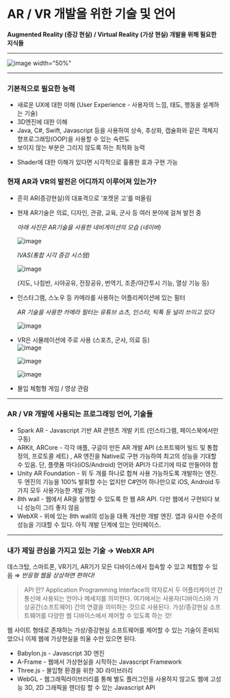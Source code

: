 # AR / VR 개발을 위한 기술 및 언어  

**Augmented Reality (증강 현실) / Virtual Reality (가상 현실) 개발을 위해 필요한 지식들**

---

![image width="50%"](https://github.com/ChaeDoll/Presentation/assets/108540812/593c4755-a0db-4f91-b6e5-d532d9018082)

---

### 기본적으로 필요한 능력

- 새로운 UX에 대한 이해 (User Experience - 사용자의 느낌, 태도, 행동을 설계하는 기술)
- 3D엔진에 대한 이해
- Java, C#, Swift, Javascript 등을 사용하여 상속, 추상화, 캡슐화와 같은 객체지향프로그래밍(OOP)을 사용할 수 있는 숙련도
- 보이지 않는 부분은 그리지 않도록 하는 최적화 능력  
+ Shader에 대한 이해가 있다면 시각적으로 훌륭한 효과 구현 가능  

### 현재 AR과 VR의 발전은 어디까지 이루어져 있는가?

- 흔히 AR(증강현실)의 대표격으로 ‘포켓몬 고’를 떠올림
- 현재 AR기술은 의료, 디자인, 관광, 교육, 군사 등 여러 분야에 걸쳐 발전 중
    
    *아래 사진은 AR기술을 사용한 네비게이션의 모습 (네이버)*
    
    ![image](https://github.com/ChaeDoll/Presentation/assets/108540812/f45750da-c07f-4bf8-9988-b9461f98ae91)
    
    *IVAS(통합 시각 증강 시스템)*
    
    ![image](https://github.com/ChaeDoll/Presentation/assets/108540812/2e526b64-9763-48a3-92fa-7ce47e802276)
    
    (지도, 나침반, 시야공유, 전장공유, 번역기, 조준/야간투시 기능, 열상 기능 등)
    
- 인스타그램, 스노우 등 카메라를 사용하는 어플리케이션에 있는 필터
    
    *AR 기술을 사용한 카메라 필터는 유튜브 쇼츠, 인스타, 틱톡 등 널리 쓰이고 있다*
    
    ![image](https://github.com/ChaeDoll/Presentation/assets/108540812/5543fc46-c2d4-4657-b978-4a5f851397b4)
    
- VR은 시뮬레이션에 주로 사용 (스포츠, 군사, 의료 등)  
    ![image](https://github.com/ChaeDoll/Presentation/assets/108540812/c1d28f6c-20b4-4a6d-9812-774fee14a88e)  
    
    ![image](https://github.com/ChaeDoll/Presentation/assets/108540812/0ceeb511-2a22-46a3-92d9-6dca7c2b2bd4)  
    
    ![image](https://github.com/ChaeDoll/Presentation/assets/108540812/a6804e42-3f62-4aca-9dc4-6079f8cc9259)  
    
- 몰입 체험형 게임 / 영상 관람

---

### AR / VR 개발에 사용되는 프로그래밍 언어, 기술들

- Spark AR - Javascript 기반 AR 콘텐츠 개발 키트 (인스타그램, 페이스북에서만 구동)
- ARKit, ARCore - 각각 애플, 구글이 만든 AR 개발 API (소프트웨어 빌드 및 통합 정의, 프로토콜 세트) , AR 엔진을 Native로 구현 가능하여 최고의 성능을 기대할 수 있음. 단, 플랫폼 마다(iOS/Android) 언어와 API가 다르기에 따로 만들어야 함
- Unity AR Foundation - 위 두 개를 하나로 합쳐 사용 가능하도록 개발하는 엔진. 두 엔진의 기능을 100% 발휘할 수는 없지만 C#언어 하나만으로 iOS, Android 두 가지 모두 사용가능한 개발 가능
- 8th wall - 웹에서 AR을 실행할 수 있도록 한 웹 AR API. 다만 웹에서 구현되다 보니 성능이 그리 좋지 않음
- WebXR - 위에 있는 8th wall의 성능을 대폭 개선한 개발 엔진. 앱과 유사한 수준의 성능을 기대할 수 있다. 아직 개발 단계에 있는 인터페이스.

---

### 내가 제일 관심을 가지고 있는 기술 → WebXR API

데스크탑, 스마트폰, VR기기, AR기기 모든 디바이스에서 접속할 수 있고 체험할 수 있음 ⇒ 
*반응형 웹을 상상하면 편하다!*

> API 란? Application Programming Interface의 약자로서 두 어플리케이션 간 통신에 사용되는 언어나 메세지를 의미한다. 여기에서는 사용자(디바이스)와 가상공간(소프트웨어) 간의 연결을 의미하는 것으로 사용된다. 가상/증강현실 소프트웨어를 다양한 웹 디바이스에서 제어할 수 있도록 하는 것! 

웹 사이트 형태로 존재하는 가상/증강현실 소프트웨어를 제어할 수 있는 기술이 준비되었으니 이제 웹에 가상현실을 띄울 수만 있으면 된다.

- Babylon.js - Javascript 3D 엔진
- A-Frame - 웹에서 가상현실을 시작하는 Javascript Framework
- Three.js - 몰입형 환경을 위한 3D 라이브러리
- WebGL - 웹그래픽라이브러리를 통해 별도 플러그인을 사용하지 않고도 웹에 고성능 3D, 2D 그래픽을 렌더링 할 수 있는  Javascript API
